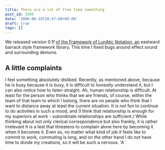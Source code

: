 ```yaml
---
title: There are a lot of free time something
post_id: 3505
date: '2006-08-24T20:47:00+09:00'
draft: true
tags: []
---
```


We released version 0.1f [of the Framework of LunAtic Notation, an](https://danmaq.com/tag/flan) eastward barrack style framework library. This time I fixed bugs around effect sound and surrounding demons.

## A little complaints

I feel something absolutely disliked. Recently, as mentioned above, because he is busy because it is busy, it is difficult to honestly understand it, but I can also notice how to listen straight. Ah, human relationship is difficult. At least for the person who thinks that we are friends, of course, within the team of that team to which I belong, there are no people who think that I want to distance away at least the current situation. It is not fun to continue to do activities in such a mood, and (I think that relationship is enough for my superiors at work - subordinate relationships are sufficient.) While thinking about not only clerical correspondence but also frankly, it is rather irrelevant It is a test that threatens to complain alone here by becoming it when it becomes it. Even so, no matter what kind of job it feels like to commit to work, commuting is long, and on the other hand I do not have time to divide my creations, so it will be such a nervous. 'A `
